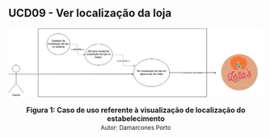 ## UCD09 - Ver localização da loja

[<div align="center"><img wight="auto" height="auto" src="../../../../img/diagramas-casos-uso/diagramas-v1/uc09.png"></div>](../../../../img/diagramas-casos-uso/diagramas-v1/uc09.png)
<figcaption align='center'>
    <b>Figura 1: Caso de uso referente à visualização de localização do estabelecimento</b>
    <br>
    <small>Autor: Damarcones Porto</small>
</figcaption>
<br>
